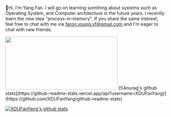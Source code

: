###

👋Hi, I'm Yang Fan. I will go on learning somthing about systems such as Operating System, and Computer architecture in the future years. 
I recently learn the new idea "process-in-memory".
If you share the same interest, feel free to chat with me via <faron.young.yf@gmail.com> and I'm eager to chat with new friends.

<img width="350px" height="165px" src="https://github-readme-stats.vercel.app/api?username=XDUFanYang">
[![Anurag's github stats](https://github-readme-stats.vercel.app/api?username=XDUFanYang)](https://github.com/XDUFanYang/github-readme-stats)

[![XDUFanYang's github stats](https://github-readme-stats.vercel.app/api/top-langs/?username=XDUFanYang)](https://github-readme-stats.vercel.app/api/top-langs/?username=XDUFanYang)


<!--
**XDUFanYang/XDUFanYang** is a ✨ _special_ ✨ repository because its `README.md` (this file) appears on your GitHub profile.

Here are some ideas to get you started:

- 🔭 I’m currently working on ...
- 🌱 I’m currently learning ...
- 👯 I’m looking to collaborate on ...
- 🤔 I’m looking for help with ...
- 💬 Ask me about ...
- 📫 How to reach me: ...
- 😄 Pronouns: ...
- ⚡ Fun fact: ...
-->
